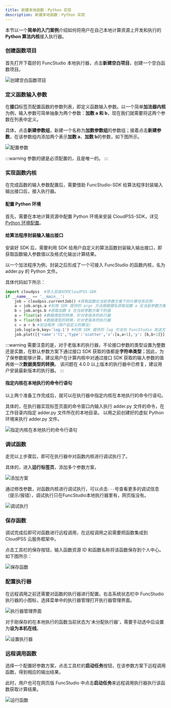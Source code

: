 ```yaml
---
title: 新建本地函数：Python 实现
description: 新建本地函数：Python 实现
---
```


本节以一个**简单的入门案例**介绍如何将用户在自己本地计算资源上开发和执行的**Python 算法内核**接入执行器。

### 创建函数项目

首先打开下载好的 FuncStudio 本地执行器，点击**新建空白项目**，创建一个空白函数项目。

![创建空白函数项目](./1.png)

### 定义函数输入参数

在**接口**标签页配置函数的参数列表，即定义函数输入参数。以一个简单**加法器内核**为例，输入参数可简单抽象为两个参数：**加数 a 和 b**，现在我们就需要将这两个参数在列表中定义。

具体，点击**新建参数组**，新建一个名称为**加数参数组**的参数组；接着点击**新建参数**，在该参数组内添加两个表示**加数 a**、**加数 b**的参数，如下图所示。

![配置参数](./配置参数.png "配置参数")

:::warning
参数的键是必须配置的，且是唯一的。
:::

### 实现函数内核

在完成函数的输入参数配置后，需要借助 FuncStudio-SDK 给算法程序封装输入输出接口后，接入执行器。

#### 配置 Python 环境

首先，需要在本地计算资源中配置 Python 环境来安装 CloudPSS-SDK，详见[Python 环境配置](../../30-dev-env-setup/20-python-env-config/index.md)。

#### 给算法程序封装输入输出接口

安装好 SDK 后，需要利用 SDK 给用户自定义的算法函数封装输入输出接口，即获取函数输入参数值以及格式化输出计算结果。

以一个加法程序为例，封装之后形成了一个可接入 FuncStudio 的函数内核，名为 adder.py 的 Python 文件。

具体代码如下所示：

```py title="adder.py" showLineNumbers
import cloudpss  #导入安装好的CloudPSS-SDK
if __name__ == '__main__': 
    job = cloudpss.currentJob() #获取函数在当前参数方案下的计算任务实例
    a = job.args.a #利用 SDK 提供的 args 方法根据键名获取加数 a 在当前参数方案下的值
    b = job.args.b #获取加数 b 在当前参数方案下的值
    a = float(a) #数据类型的转换，针对老版本的执行器
    b = float(b) #数据类型的转换，针对老版本的执行器
    c = a + b #加法程序（用户自定义的算法）
    job.log(a+b,key='log-1') #利用 SDK 提供的 log 方法向 FuncStudio 发送文本结果
    job.plot([{'name':'t1','type':'scatter','x':[a,a+1],'y': [b,b+1]}],key='plot-1') #利用 SDK 提供的 plot 方法向 FuncStudio 发送图形结果
```
:::warning
需要注意的是，对于老版本的执行器，不论接口参数的类型设置为整数还是实数，在默认参数方案下通过接口 SDK 获取的值都是**字符串类型**；因此，为了保参数能够计算，建议用户在计算内核中对通过接口 SDK 获取的输入参数的值再做一次**数据类型的转换**。
该问题在 4.0.0 以上版本的执行器中已修复，建议用户安装最新版本的执行器。
:::

#### 指定内核在本地执行的命令行语句

以上两个准备工作完成后，就可以在执行器中指定内核在本地执行的命令行语句。

具体的，在执行器实现标签页面的命令窗口内输入执行 adder.py 文件的命令，在工作目录内指定 adder.py 文件所在的本地目录。 以用之前创建好的虚拟 Python 环境来执行 adder.py 文件。

![指定内核在本地执行的命令行语句](./2.png)

### 调试函数

走完以上步骤后，即可在执行器中对函数内核进行调试执行了。

具体的，进入**运行标签页**，添加多个参数方案，

![添加方案](./3.png)

通过修改参数，对函数内核进行调试执行，可以点击`···`号查看更多的调试信息（提示/报错），调试执行只在FuncStudio本地执行器里有，网页版没有。

![调试执行](./4.png)

### 保存函数

调试完成后即可对函数进行远程调用，在远程调用之前需要把函数集成到 CloudPSS 云服务框架中。

点击工具栏的保存按钮，输入函数资源 ID 和函数名称将该函数保存到个人中心。如下图所示：

![保存函数](./保存函数.png "保存函数")

### 配置执行器

在远程调用之前还需要对函数的执行器进行配置。右击系统状态栏中 FuncStudio 执行器的小图标，选择菜单中的执行器管理打开执行器管理界面。

![执行器管理界面](./执行器管理界面.png "执行器管理界面")

对于刚保存的在本地执行的函数当前状态为'未分配执行器'，需要手动选中后设置为**设为本机在线**。

![设置执行器](./设置执行器.png "设置执行器")

### 远程调用函数

选择一个配置好参数方案，点击工具栏的**启动任务**按钮，在该参数方案下远程调用函数，得到相应的输出结果。

此时，用户也可在网页版 FuncStudio 中点击**启动任务**来远程调用执行器执行该函数获取计算结果。

![运行函数](./5.png)

